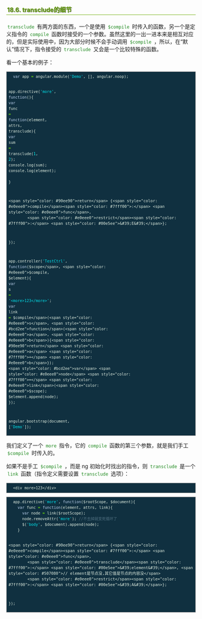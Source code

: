 <h2 style=" border-bottom: 1px solid #69ab01; color: #5e9802; padding: 2px; text-shadow: 1px 1px 1px gray; margin: 20px auto; font-size: medium;">18.6. transclude的细节</h2>

<p style="margin: 15px 0;">
<code style="margin: auto 3px; color: #228b22; font-family: monospace; ">transclude</code> 有两方面的东西，一个是使用 <code style="margin: auto 3px; color: #228b22; font-family: monospace; ">$compile</code> 时传入的函数，另一个是定义指令的 <code style="margin: auto 3px; color: #228b22; font-family: monospace; ">compile</code> 函数时接受的一个参数。虽然这里的一出一进本来是相互对应的，但是实际使用中，因为大部分时候不会手动调用 <code style="margin: auto 3px; color: #228b22; font-family: monospace; ">$compile</code> ，所以，在“默认”情况下，指令接受的 <code style="margin: auto 3px; color: #228b22; font-family: monospace; ">transclude</code> 又会是一个比较特殊的函数。
</p>
<p style="margin: 15px 0;">
看一个基本的例子：
</p>

<div class="highlight" style="background: #103040"><pre style=" white-space: pre-wrap; word-wrap: break-word; border: 1px solid #888; font-size: small; line-height: 1.5em; padding: 5px;; color: #e0eee0; background: #103040;">  <span style="color: #bcd2ee">var</span> <span style="color: #e0eee0">app</span> <span style="color: #7fff00">=</span> <span style="color: #e0eee0">angular</span>.<span style="color: #e0eee0">module</span>(<span style="color: #00e5ee">&#39;Demo&#39;</span>, [], <span style="color: #e0eee0">angular</span>.<span style="color: #e0eee0">noop</span>);
  
  <span style="color: #e0eee0">app</span>.<span style="color: #e0eee0">directive</span>(<span style="color: #00e5ee">&#39;more&#39;</span>, <span style="color: #bcd2ee">function</span>(){
    <span style="color: #bcd2ee">var</span> <span style="color: #e0eee0">func</span> <span style="color: #7fff00">=</span> <span style="color: #bcd2ee">function</span>(<span style="color: #e0eee0">element</span>, <span style="color: #e0eee0">attrs</span>, <span style="color: #e0eee0">transclude</span>){
      <span style="color: #bcd2ee">var</span> <span style="color: #e0eee0">sum</span> <span style="color: #7fff00">=</span> <span style="color: #e0eee0">transclude</span>(<span style="color: #00ffff">1</span>, <span style="color: #00ffff">2</span>);
      <span style="color: #e0eee0">console</span>.<span style="color: #e0eee0">log</span>(<span style="color: #e0eee0">sum</span>);
      <span style="color: #e0eee0">console</span>.<span style="color: #e0eee0">log</span>(<span style="color: #e0eee0">element</span>);  
    }
  
    <span style="color: #90ee90">return</span> {<span style="color: #e0eee0">compile</span><span style="color: #7fff00">:</span> <span style="color: #e0eee0">func</span>,
            <span style="color: #e0eee0">restrict</span><span style="color: #7fff00">:</span> <span style="color: #00e5ee">&#39;E&#39;</span>};
  });
  
  <span style="color: #e0eee0">app</span>.<span style="color: #e0eee0">controller</span>(<span style="color: #00e5ee">&#39;TestCtrl&#39;</span>, <span style="color: #bcd2ee">function</span>(<span style="color: #e0eee0">$scope</span>, <span style="color: #e0eee0">$compile</span>, <span style="color: #e0eee0">$element</span>){
    <span style="color: #bcd2ee">var</span> <span style="color: #e0eee0">s</span> <span style="color: #7fff00">=</span> <span style="color: #00e5ee">&#39;&lt;more&gt;123&lt;/more&gt;&#39;</span>;
    <span style="color: #bcd2ee">var</span> <span style="color: #e0eee0">link</span> <span style="color: #7fff00">=</span> <span style="color: #e0eee0">$compile</span>(<span style="color: #e0eee0">s</span>, <span style="color: #bcd2ee">function</span>(<span style="color: #e0eee0">a</span>, <span style="color: #e0eee0">b</span>){<span style="color: #90ee90">return</span> <span style="color: #e0eee0">a</span> <span style="color: #7fff00">+</span> <span style="color: #e0eee0">b</span>});
    <span style="color: #bcd2ee">var</span> <span style="color: #e0eee0">node</span> <span style="color: #7fff00">=</span> <span style="color: #e0eee0">link</span>(<span style="color: #e0eee0">$scope</span>);
    <span style="color: #e0eee0">$element</span>.<span style="color: #e0eee0">append</span>(<span style="color: #e0eee0">node</span>);
  });
  
  <span style="color: #e0eee0">angular</span>.<span style="color: #e0eee0">bootstrap</span>(<span style="color: #e0eee0">document</span>, [<span style="color: #00e5ee">&#39;Demo&#39;</span>]);
</pre></div>


<p style="margin: 15px 0;">
我们定义了一个 <code style="margin: auto 3px; color: #228b22; font-family: monospace; ">more</code> 指令，它的 <code style="margin: auto 3px; color: #228b22; font-family: monospace; ">compile</code> 函数的第三个参数，就是我们手工 <code style="margin: auto 3px; color: #228b22; font-family: monospace; ">$compile</code> 时传入的。
</p>
<p style="margin: 15px 0;">
如果不是手工 <code style="margin: auto 3px; color: #228b22; font-family: monospace; ">$compile</code> ，而是 ng 初始化时找出的指令，则 <code style="margin: auto 3px; color: #228b22; font-family: monospace; ">transclude</code> 是一个 <code style="margin: auto 3px; color: #228b22; font-family: monospace; ">link</code> 函数（指令定义需要设置 <code style="margin: auto 3px; color: #228b22; font-family: monospace; ">transclude</code> 选项）：
</p>

<div class="highlight" style="background: #103040"><pre style=" white-space: pre-wrap; word-wrap: break-word; border: 1px solid #888; font-size: small; line-height: 1.5em; padding: 5px;; color: #e0eee0; background: #103040;">  <span style="color: #e0eee0">&lt;div</span> <span style="color: #e0eee0">more&gt;</span>123<span style="color: #e0eee0">&lt;/div&gt;</span>
</pre></div>



<div class="highlight" style="background: #103040"><pre style=" white-space: pre-wrap; word-wrap: break-word; border: 1px solid #888; font-size: small; line-height: 1.5em; padding: 5px;; color: #e0eee0; background: #103040;">  <span style="color: #e0eee0">app</span>.<span style="color: #e0eee0">directive</span>(<span style="color: #00e5ee">&#39;more&#39;</span>, <span style="color: #bcd2ee">function</span>(<span style="color: #e0eee0">$rootScope</span>, <span style="color: #e0eee0">$document</span>){
    <span style="color: #bcd2ee">var</span> <span style="color: #e0eee0">func</span> <span style="color: #7fff00">=</span> <span style="color: #bcd2ee">function</span>(<span style="color: #e0eee0">element</span>, <span style="color: #e0eee0">attrs</span>, <span style="color: #e0eee0">link</span>){
      <span style="color: #bcd2ee">var</span> <span style="color: #e0eee0">node</span> <span style="color: #7fff00">=</span> <span style="color: #e0eee0">link</span>(<span style="color: #e0eee0">$rootScope</span>);
      <span style="color: #e0eee0">node</span>.<span style="color: #e0eee0">removeAttr</span>(<span style="color: #00e5ee">&#39;more&#39;</span>); <span style="color: #507080">//不去掉就变死循环了</span>
      <span style="color: #e0eee0">$</span>(<span style="color: #00e5ee">&#39;body&#39;</span>, <span style="color: #e0eee0">$document</span>).<span style="color: #e0eee0">append</span>(<span style="color: #e0eee0">node</span>);
    }
  
    <span style="color: #90ee90">return</span> {<span style="color: #e0eee0">compile</span><span style="color: #7fff00">:</span> <span style="color: #e0eee0">func</span>,
            <span style="color: #e0eee0">transclude</span><span style="color: #7fff00">:</span> <span style="color: #00e5ee">&#39;element&#39;</span>, <span style="color: #507080">// element是节点没,其它值是节点的内容没</span>
            <span style="color: #e0eee0">restrict</span><span style="color: #7fff00">:</span> <span style="color: #00e5ee">&#39;A&#39;</span>};
  });
</pre></div>